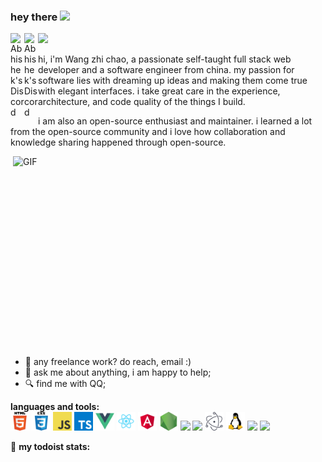 ### hey there <img src="https://media.giphy.com/media/hvRJCLFzcasrR4ia7z/giphy.gif" width="25px">
<a href="https://segmentfault.com/u/wangzc996" traget='_blank'>
  <img align="left" alt="Abhishek's Discord" width="22px" src="https://avatar-static.segmentfault.com/115/426/1154267036-5de60e2b2d436_huge256" />
</a>
<a href="https://wangzc.wang/tools/" traget='_blank'>
  <img align="left" alt="Abhishek's Discord" width="22px" src="https://wangzc.wang/tools/logo.png" />
</a>

![](https://visitor-badge.glitch.me/badge?page_id=wzc570738205.wzc570738205)




hi, i'm Wang zhi chao, a passionate self-taught full stack web developer and a software engineer from china. my passion for software lies with dreaming up ideas and making them come true with elegant interfaces. i take great care in the experience, architecture, and code quality of the things I build.

i am also an open-source enthusiast and maintainer. i learned a lot from the open-source community and i love how collaboration and knowledge sharing happened through open-source.


  <img align="right" alt="GIF" src="https://github.com/abhisheknaiidu/abhisheknaiidu/blob/master/code.gif?raw=true" width="500" height="320" />
  
- 💼 any freelance work? do reach, <a target="_blank" href="http://mail.qq.com/cgi-bin/qm_share?t=qm_mailme&email=xrG8pf-z9vH3-4a3t_ilqas" style="text-decoration:none;">email</a> :)
- 💬 ask me about anything, i am happy to help;
- 🔍 find me with <a target="_blank" href="https://jq.qq.com/?_wv=1027&k=55bQp1O" style="text-decoration:none;">QQ</a>;

**languages and tools:**  
<code><img height="30" src="https://raw.githubusercontent.com/github/explore/80688e429a7d4ef2fca1e82350fe8e3517d3494d/topics/html/html.png"></code>
<code><img height="30" src="https://raw.githubusercontent.com/github/explore/80688e429a7d4ef2fca1e82350fe8e3517d3494d/topics/css/css.png"></code>
<code><img height="30" src="https://raw.githubusercontent.com/github/explore/80688e429a7d4ef2fca1e82350fe8e3517d3494d/topics/javascript/javascript.png"></code>
<code><img height="30" src="https://raw.githubusercontent.com/github/explore/80688e429a7d4ef2fca1e82350fe8e3517d3494d/topics/typescript/typescript.png"></code>
<code><img height="30" src="https://raw.githubusercontent.com/github/explore/80688e429a7d4ef2fca1e82350fe8e3517d3494d/topics/vue/vue.png"></code>
<code><img height="30" src="https://raw.githubusercontent.com/github/explore/80688e429a7d4ef2fca1e82350fe8e3517d3494d/topics/react/react.png"></code>
<code><img height="30" src="https://raw.githubusercontent.com/github/explore/5c058a388828bb5fde0bcafd4bc867b5bb3f26f3/topics/angular/angular.png"></code>
<code><img height="30" src="https://raw.githubusercontent.com/github/explore/80688e429a7d4ef2fca1e82350fe8e3517d3494d/topics/nodejs/nodejs.png"></code>
<code><img height="30" src="https://gitee.com/Wzhichao/img/raw/master/uPic/MTetIk29%20.jpg"></code>
<code><img height="30" src="https://gitee.com/Wzhichao/img/raw/master/uPic/xNUCRE58%20.jpg"></code>
<code><img height="30" src="https://raw.githubusercontent.com/github/explore/80688e429a7d4ef2fca1e82350fe8e3517d3494d/topics/electron/electron.png"></code>
<code><img height="30" src="https://raw.githubusercontent.com/github/explore/80688e429a7d4ef2fca1e82350fe8e3517d3494d/topics/linux/linux.png"></code>
<code><img height="30" src="https://gitee.com/Wzhichao/img/raw/master/uPic/4LNcwR12%20.png"></code>
<code><img height="30" src="https://gitee.com/Wzhichao/img/raw/master/uPic/47EXCZ04%20.jpg"></code>

🚧 **my todoist stats:**
<!-- TODO-IST:START -->
<!--
🏆  7,936 Karma Points           
🌸  Completed 0 tasks today           
✅  Completed 663 tasks so far           
⏳  Longest streak is 10 days
-->
<!-- TODO-IST:END -->

<!--
📈 my github stats

<p align="center"> <img src="https://github-readme-stats.vercel.app/api?username=wzc570738205&show_icons=true&theme=gotham" alt="wzc570738205" />

-->



